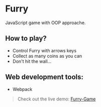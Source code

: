 # Furry

JavaScript game with OOP approache.

## How to play?

* Control Furry with arrows keys
* Collect as many coins as you can
* Don't hit the wall...

## Web development tools:

* Webpack

> Check out the live demo: [Furry-Game](https://sklalaludek.github.io/Furry-Game/)
